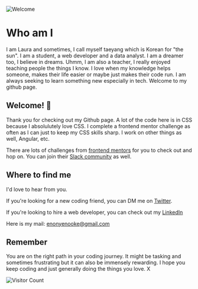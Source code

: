 ![Welcome](./me.jpg)

# Who am I

I am Laura and sometimes, I call myself taeyang which is Korean for "the sun". I am a student, a web developer and a data analyst. I am a dreamer too, I believe in dreams. Uhmm, I am also a teacher, I really enjoyed teaching people the things I know. I love when my knowledge helps someone, makes their life easier or maybe just makes their code run. I am always seeking to learn something new especially in tech. Welcome to my github page.

## Welcome! 👋

Thank you for checking out my Github page. A lot of the code here is in CSS because I absolulutely love CSS. I complete a frontend mentor challenge as often as I can just to keep my CSS skills sharp. I work on other things as well, Angular, etc. 

There are lots of challenges from [frontend mentors](https://www.frontendmentor.io) for you to check out and hop on. You can join their [Slack community](https://www.frontendmentor.io/slack) as well.


## Where to find me

I'd love to hear from you. 

If you're looking for a new coding friend, you can DM me on [Twitter](https://www.twitter.com/_laurae).

If you're looking to hire a web developer, you can check out my [LinkedIn](https://www.linkedin.com/in/nyenooke-eno)

Here is my mail: enonyenooke@gmail.com

## Remember

You are on the right path in your coding journey. It might be tasking and sometimes frustrating but it can also be immensely rewarding. I hope you keep coding and just generally doing the things you love. X

![Visitor Count](https://profile-counter.glitch.me/nyeno/count.svg)

